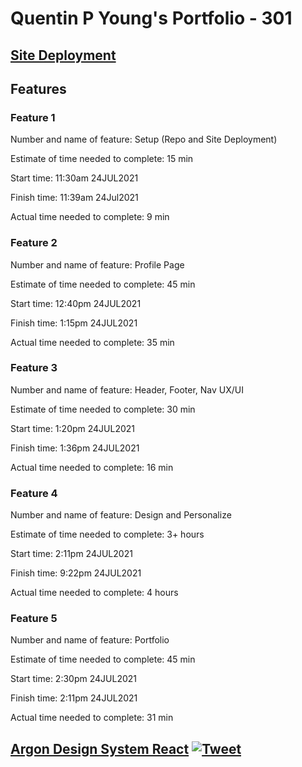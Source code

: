 # Quentin P Young's Portfolio - 301

## [Site Deployment](https://qpthree-portfolio.netlify.app/)

## Features

### Feature 1

Number and name of feature: Setup (Repo and Site Deployment)

Estimate of time needed to complete: 15 min

Start time: 11:30am 24JUL2021

Finish time: 11:39am 24Jul2021

Actual time needed to complete: 9 min

### Feature 2

Number and name of feature: Profile Page

Estimate of time needed to complete: 45 min

Start time: 12:40pm 24JUL2021

Finish time: 1:15pm 24JUL2021

Actual time needed to complete: 35 min

### Feature 3

Number and name of feature: Header, Footer, Nav UX/UI

Estimate of time needed to complete: 30 min

Start time: 1:20pm 24JUL2021

Finish time: 1:36pm 24JUL2021

Actual time needed to complete: 16 min

### Feature 4

Number and name of feature: Design and Personalize

Estimate of time needed to complete: 3+ hours

Start time: 2:11pm 24JUL2021

Finish time: 9:22pm 24JUL2021

Actual time needed to complete: 4 hours

### Feature 5

Number and name of feature: Portfolio

Estimate of time needed to complete: 45 min

Start time: 2:30pm 24JUL2021

Finish time: 2:11pm 24JUL2021

Actual time needed to complete: 31 min

## [Argon Design System React](https://demos.creative-tim.com/argon-design-system-react?ref=adsr-github-readme) [![Tweet](https://img.shields.io/twitter/url/http/shields.io.svg?style=social&logo=twitter)](https://twitter.com/home?status=Argon%20Design%20System%20is%20a%20Free%20Bootstrap%204,%20React%20and%20Reactstrap%20Dashboard%20made%20using%20create-react-app%20%E2%9D%A4%EF%B8%8F%0Ahttps%3A//demos.creative-tim.com/argon-design-system-react%20%23react%20%23reactstrap%20%23createreactapp%20%23argon%20%23argondesign%20%23reactkit%20%23argonreact%20%23reactdesign%20%23bootstrap%20%23design%20%23uikit%20%23freebie%20%20via%20%40CreativeTim)
